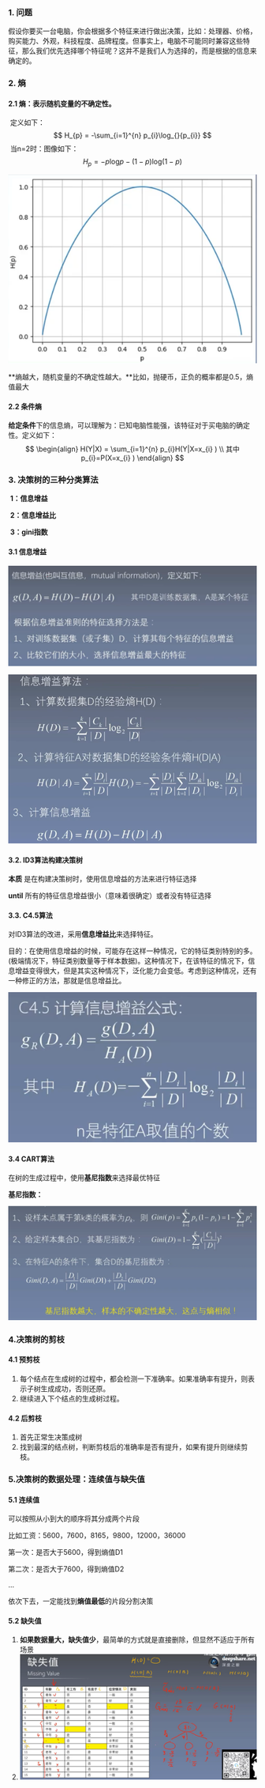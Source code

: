 ### 1. 问题

假设你要买一台电脑，你会根据多个特征来进行做出决策，比如：处理器、价格，购买能力、外观，科技程度、品牌程度。但事实上，电脑不可能同时兼容这些特征，那么我们优先选择哪个特征呢？这并不是我们人为选择的，而是根据的信息来确定的。

### 2. 熵

#### 2.1 熵：表示随机变量的不确定性。

​	定义如下：
$$
H_{p} = -\sum_{i=1}^{n} p_{i}\log_{}{p_{i}}
$$
​	当n=2时：图像如下：
$$
H_{p} = - p\log_{}{p} - (1-p)\log_{}{(1-p)}
$$


![image](picture/1.png)

​	**熵越大，随机变量的不确定性越大。**比如，抛硬币，正负的概率都是0.5，熵值最大

#### 2.2 条件熵

​	**给定条件**下的信息熵，可以理解为：已知电脑性能强，该特征对于买电脑的确定性。定义如下：
$$
\begin{align}  
H(Y|X) = \sum_{i=1}^{n} p_{i}H(Y|X=x_{i} ) \\  
其中   p_{i}=P(X=x_{i} )
\end{align}
$$

### 3. 决策树的三种分类算法

​	**1：信息增益**

​	**2：信息增益比**

​	**3：gini指数**

#### 3.1 信息增益

![image](picture/2.png)

![image](picture/3.png)

#### 3.2. ID3算法构建决策树

**本质** 是在构建决策树时，使用信息增益的方法来进行特征选择

**until** 所有的特征信息增益很小（意味着很确定）或者没有特征选择

#### 3.3. C4.5算法

对ID3算法的改进，采用**信息增益比**来选择特征。

目的：在使用信息增益的时候，可能存在这样一种情况，它的特征类别特别的多。(极端情况下，特征类别数量等于样本数据)。这种情况下，在该特征的情况下，信息增益变得很大，但是其实这种情况下，泛化能力会变低。考虑到这种情况，还有一种修正的方法，那就是信息增益比。

![image](picture/4.png)

#### 3.4 CART算法

在树的生成过程中，使用**基尼指数**来选择最优特征

**基尼指数：**

![image](picture/5.png)

### 4.决策树的剪枝

#### 4.1 预剪枝

1. 每个结点在生成树的过程中，都会检测一下准确率。如果准确率有提升，则表示子树生成成功，否则还原。
2. 继续进入下个结点的生成树过程。

#### 4.2 后剪枝

1. 首先正常生决策成树
2. 找到最深的结点树，判断剪枝后的准确率是否有提升，如果有提升则继续剪枝。

### 5.决策树的数据处理：连续值与缺失值

#### **5.1 连续值**

可以按照从小到大的顺序将其分成两个片段

比如工资：5600，7600，8165，9800，12000，36000

第一次：是否大于5600，得到熵值D1

第二次：是否大于7600，得到熵值D2

...

依次下去，一定能找到**熵值最低**的片段分割决策

#### 5.2 缺失值

1. **如果数据量大，缺失值少**，最简单的方式就是直接删除，但显然不适应于所有场景
2. ![image](picture/6.png)



